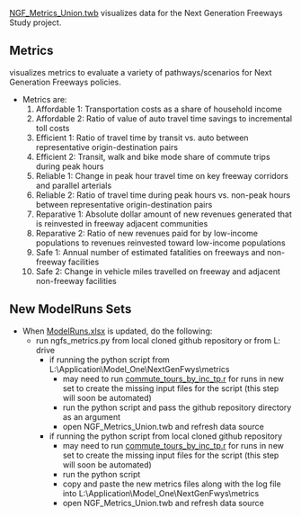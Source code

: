 [NGF_Metrics_Union.twb](https://github.com/BayAreaMetro/travel-model-one/blob/5f9f298ff0a50d826167cd5ee0b8abcd928cf7f3/utilities/NextGenFwys/metrics/NGF_Metrics_Union.twb) visualizes data for the Next Generation Freeways Study project.

## Metrics
visualizes metrics to evaluate a variety of pathways/scenarios for Next Generation Freeways policies.
* Metrics are:
    1) Affordable 1: Transportation costs as a share of household income
    2) Affordable 2: Ratio of value of auto travel time savings to incremental toll costs
    3) Efficient 1: Ratio of travel time by transit vs. auto between  representative origin-destination pairs
    4) Efficient 2: Transit, walk and bike mode share of commute trips during peak hours
    5) Reliable 1: Change in peak hour travel time on key freeway corridors and parallel arterials
    6) Reliable 2: Ratio of travel time during peak hours vs. non-peak hours between representative origin-destination pairs 
    7) Reparative 1: Absolute dollar amount of new revenues generated that is reinvested in freeway adjacent communities
    8) Reparative 2: Ratio of new revenues paid for by low-income populations to revenues reinvested toward low-income populations
    9) Safe 1: Annual number of estimated fatalities on freeways and non-freeway facilities
    10) Safe 2: Change in vehicle miles travelled on freeway and adjacent non-freeway facilities

## New ModelRuns Sets
* When [ModelRuns.xlsx](https://github.com/BayAreaMetro/travel-model-one/blob/master/utilities/NextGenFwys/ModelRuns.xlsx) is updated, do the following:
    * run ngfs_metrics.py from local cloned github repository or from L: drive
        * if running the python script from L:\Application\Model_One\NextGenFwys\metrics
            * may need to run [commute_tours_by_inc_tp.r](https://github.com/BayAreaMetro/travel-model-one/commit/4d324a60200558cbf460369aff5e1840a57fbc04) for runs in new set to create the missing input files for the script (this step will soon be automated)
            * run the python script and pass the github repository directory as an argument
            * open NGF_Metrics_Union.twb and refresh data source
        * if running the python script from local cloned github repository
            * may need to run [commute_tours_by_inc_tp.r](https://github.com/BayAreaMetro/travel-model-one/commit/4d324a60200558cbf460369aff5e1840a57fbc04) for runs in new set to create the missing input files for the script (this step will soon be automated)
            * run the python script
            * copy and paste the new metrics files along with the log file into L:\Application\Model_One\NextGenFwys\metrics
            * open NGF_Metrics_Union.twb and refresh data source

    



